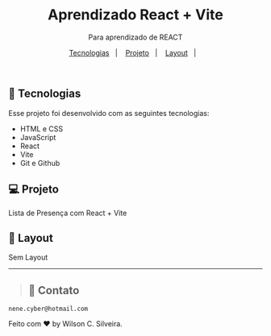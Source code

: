 <h1 align="center"> Aprendizado React + Vite </h1>

<p align="center">
Para aprendizado de REACT</p>

<p align="center">
  <a href="#-tecnologias">Tecnologias</a>&nbsp;&nbsp;&nbsp;|&nbsp;&nbsp;&nbsp;
  <a href="#-projeto">Projeto</a>&nbsp;&nbsp;&nbsp;|&nbsp;&nbsp;&nbsp;
  <a href="#-layout">Layout</a>&nbsp;&nbsp;&nbsp;|&nbsp;&nbsp;&nbsp;
 
</p>

<br>

## 🚀 Tecnologias

Esse projeto foi desenvolvido com as seguintes tecnologias:

- HTML e CSS
- JavaScript 
- React 
- Vite 
- Git e Github

## 💻 Projeto

Lista de Presença com React + Vite
## 🔖 Layout

Sem Layout

---
> ## 📲 Contato

    nene.cyber@hotmail.com

Feito com ♥ by Wilson C. Silveira.